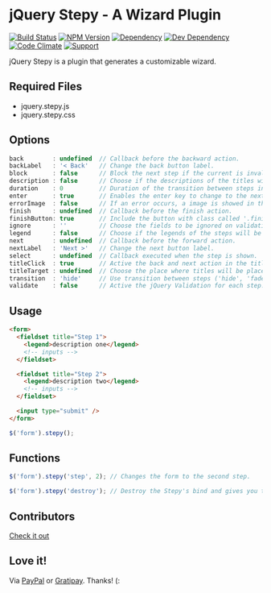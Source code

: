 # jQuery Stepy - A Wizard Plugin

[![Build Status](https://img.shields.io/travis/wbotelhos/stepy/master.svg)](https://travis-ci.org/wbotelhos/stepy)
[![NPM Version](https://badge.fury.io/js/stepy.svg)](https://badge.fury.io/js/stepy)
[![Dependency](https://david-dm.org/wbotelhos/stepy.svg)](https://david-dm.org/wbotelhos/stepy)
[![Dev Dependency](https://david-dm.org/wbotelhos/stepy/dev-status.svg)](https://david-dm.org/wbotelhos/stepy#info=devDependencies)
[![Code Climate](https://codeclimate.com/github/wbotelhos/stepy.png)](https://codeclimate.com/github/wbotelhos/stepy)
[![Support](http://img.shields.io/gittip/wbotelhos.svg)](https://gratipay.com/~wbotelhos)

jQuery Stepy is a plugin that generates a customizable wizard.

## Required Files

+ jquery.stepy.js
+ jquery.stepy.css

## Options

```js
back        : undefined  // Callback before the backward action.
backLabel   : '< Back'   // Change the back button label.
block       : false      // Block the next step if the current is invalid.
description : false      // Choose if the descriptions of the titles will be showed.
duration    : 0          // Duration of the transition between steps in ms.
enter       : true       // Enables the enter key to change to the next step.
errorImage  : false      // If an error occurs, a image is showed in the title of the corresponding step.
finish      : undefined  // Callback before the finish action.
finishButton: true       // Include the button with class called '.finish' into the last step.
ignore      : ''         // Choose the fields to be ignored on validation.
legend      : false      // Choose if the legends of the steps will be showed.
next        : undefined  // Callback before the forward action.
nextLabel   : 'Next >'   // Change the next button label.
select      : undefined  // Callback executed when the step is shown.
titleClick  : true       // Active the back and next action in the titles.
titleTarget : undefined  // Choose the place where titles will be placed.
transition  : 'hide'     // Use transition between steps ('hide', 'fade' or 'slide').
validate    : false      // Active the jQuery Validation for each step.
```

## Usage

```html
<form>
  <fieldset title="Step 1">
    <legend>description one</legend>
    <!-- inputs -->
  </fieldset>

  <fieldset title="Step 2">
    <legend>description two</legend>
    <!-- inputs -->
  </fieldset>

  <input type="submit" />
</form>
```

```js
$('form').stepy();
```

## Functions

```js
$('form').stepy('step', 2); // Changes the form to the second step.

$('form').stepy('destroy'); // Destroy the Stepy's bind and gives you the raw element.
```

## Contributors

[Check it out](http://github.com/wbotelhos/stepy/graphs/contributors)

## Love it!

Via [PayPal](https://www.paypal.com/cgi-bin/webscr?cmd=_donations&business=X8HEP2878NDEG&item_name=stepy) or [Gratipay](https://gratipay.com/stepy). Thanks! (:
